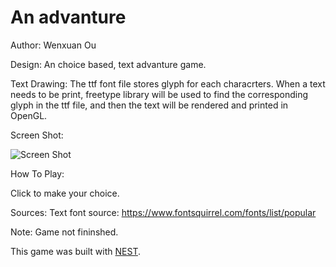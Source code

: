 # An advanture

Author: Wenxuan Ou

Design: An choice based, text advanture game.

Text Drawing: The ttf font file stores glyph for each characrters. When a text needs to be print, freetype library will be used to find the corresponding glyph in the ttf file, and then the text will be rendered and printed in OpenGL. 

Screen Shot:

![Screen Shot](screenshot.png)

How To Play:

Click to make your choice.

Sources: Text font source: https://www.fontsquirrel.com/fonts/list/popular

Note: Game not fininshed.

This game was built with [NEST](NEST.md).

